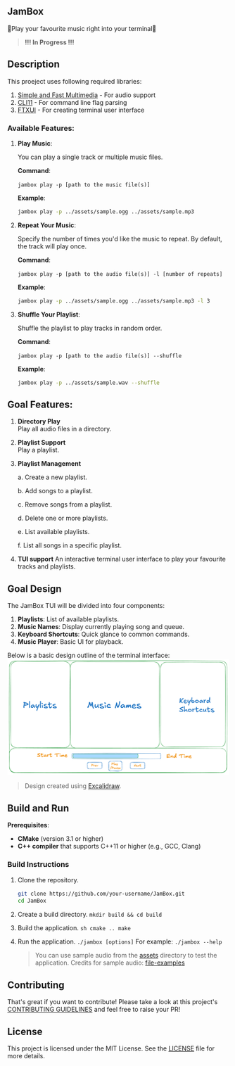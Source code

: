 ## JamBox 

🎵Play your favourite music right into your terminal🎵

> **!!! In Progress !!!**

## Description
This proeject uses following required libraries:
1. [Simple and Fast Multimedia](https://github.com/SFML/SFML) - For audio support
2. [CLI11](https://github.com/CLIUtils/CLI11) - For command line flag parsing
3. [FTXUI](https://github.com/ArthurSonzogni/FTXUI) - For creating terminal user interface

### Available Features:

1.  **Play Music**:
    
    You can play a single track or multiple music files.
    
    **Command**:
    
    `jambox play -p [path to the music file(s)]`
    
    **Example**:
    
    ```sh
    jambox play -p ../assets/sample.ogg ../assets/sample.mp3
	```
    
2.  **Repeat Your Music**:
    
    Specify the number of times you'd like the music to repeat. By default, the track will play once.
    
    **Command**:
    
    `jambox play -p [path to the audio file(s)] -l [number of repeats]`
    
    **Example**:
    
    ```sh
    jambox play -p ../assets/sample.ogg ../assets/sample.mp3 -l 3
    ```
    
3.  **Shuffle Your Playlist**:
    
    Shuffle the playlist to play tracks in random order.
    
    **Command**:
    
    `jambox play -p [path to the audio file(s)] --shuffle`
    
    **Example**:
    
    ```sh
    jambox play -p ../assets/sample.wav --shuffle
    ```

## **Goal Features:**
       
1. **Directory Play**  
   Play all audio files in a directory.

2. **Playlist Support**  
   Play a playlist.
    
3. **Playlist Management**
     
    a. Create a new playlist.
    
    b. Add songs to a playlist.
    
    c. Remove songs from a playlist.
    
    d. Delete one or more playlists.
    
    e. List available playlists.
  
    f. List all songs in a specific playlist. 	


4. **TUI support**
    An interactive terminal user interface to play your favourite tracks and playlists.

## Goal Design
The JamBox TUI will be divided into four components:
1. **Playlists**: List of available playlists. 
2. **Music Names**: Display currently playing song and queue. 
3. **Keyboard Shortcuts**: Quick glance to common commands.
4. **Music Player**: Basic UI for playback.
	 
Below is a basic design outline of the terminal interface: ![JamBox Design](./assets/JamBox%20Design.png)

> Design created using [Excalidraw](https://excalidraw.com/).

## Build and Run
**Prerequisites**:
- **CMake** (version 3.1 or higher) 
- **C++ compiler** that supports C++11 or higher (e.g., GCC, Clang)

### Build Instructions
1. Clone the repository.
	```sh 
	git clone https://github.com/your-username/JamBox.git
	cd JamBox
	```
2. Create a build directory.
	`mkdir build && cd build`
		
3. Build the application.
	    ```sh
	    cmake ..
	    make
		```
		
4. Run the application.
	`./jambox [options]`
	For example: `./jambox --help`
	> You can use sample audio from the [assets](./assets) directory to test the application. Credits for sample audio: [file-examples](https://file-examples.com/)


## Contributing
That's great if you want to contribute! Please take a look at this project's [CONTRIBUTING GUIDELINES](https://github.com/DIlkhush00/JamBox/blob/master/CONTRIBUTING.md) and feel free to raise your PR!

## License

This project is licensed under the MIT License. See the [LICENSE](./LICENSE) file for more details.

